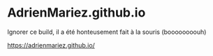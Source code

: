 # AdrienMariez.github.io
Ignorer ce build, il a été honteusement fait à la souris (boooooooouh)

https://adrienmariez.github.io/

